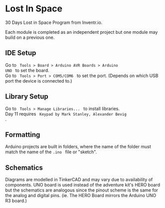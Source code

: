 # Lost In Space #
30 Days Lost in Space Program from Inventr.io.

Each module is completed as an independent project but one module may build on a previous one.

## IDE Setup ##
Go to <code> Tools > Board > Arduino AVR Boards > Arduino UNO </code> to set the board.  
Go to <code> Tools > Port > COM5/COM6 </code> to set the port. (Depends on which USB port the device is connected to.)

## Library Setup ##
Go to <code> Tools > Manage Libraries... </code> to install libraries.  
Day 11 requires <code> Keypad by Mark Stanley, Alexander Bevig </code>.

## Formatting ##
Arduino projects are built in folders, where the name of the folder must match the name of the <code>.ino </code> file or "sketch".

## Schematics ##
Diagrams are modelled in TinkerCAD and may vary due to availability of components. UNO board is used instead of the adventure kit's HERO board but the schematics are analogous since the pinout scheme is the same for the analog and digital pins. (ie. The HERO Board mirrors the Arduino UNO R3 board.)

